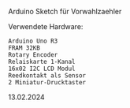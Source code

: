 Arduino Sketch für Vorwahlzaehler

Verwendete Hardware:

    Arduino Uno R3
    FRAM 32KB
    Rotary Encoder
    Relaiskarte 1-Kanal
    16x02 I2C LCD Modul
    Reedkontakt als Sensor
    2 Miniatur-Drucktaster

13.02.2024
